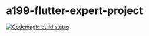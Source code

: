 # a199-flutter-expert-project
[![Codemagic build status](https://api.codemagic.io/apps/62752e08460c33665ed0df45/62752e08460c33665ed0df44/status_badge.svg)](https://codemagic.io/apps/62752e08460c33665ed0df45/62752e08460c33665ed0df44/latest_build)